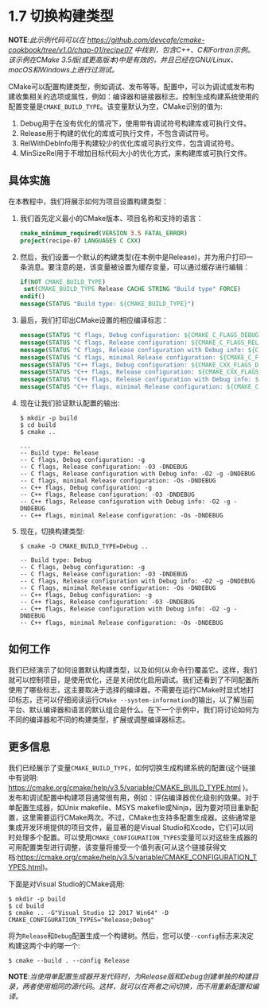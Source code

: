 # 1.7 切换构建类型

**NOTE**:*此示例代码可以在 https://github.com/devcafe/cmake-cookbook/tree/v1.0/chap-01/recipe07 中找到，包含C++、C和Fortran示例。该示例在CMake 3.5版(或更高版本)中是有效的，并且已经在GNU/Linux、macOS和Windows上进行过测试。*

CMake可以配置构建类型，例如调试、发布等等。配置中，可以为调试或发布构建收集相关的选项或属性，例如：编译器和链接器标志。控制生成构建系统使用的配置变量是`CMAKE_BUILD_TYPE`。该变量默认为空，CMake识别的值为:

1. Debug用于在没有优化的情况下，使用带有调试符号构建库或可执行文件。
2. Release用于构建的优化的库或可执行文件，不包含调试符号。
3. RelWithDebInfo用于构建较少的优化库或可执行文件，包含调试符号。
4. MinSizeRel用于不增加目标代码大小的优化方式，来构建库或可执行文件。

## 具体实施

在本教程中，我们将展示如何为项目设置构建类型：

1. 我们首先定义最小的CMake版本、项目名称和支持的语言：

   ```cmake
   cmake_minimum_required(VERSION 3.5 FATAL_ERROR)
   project(recipe-07 LANGUAGES C CXX)
   ```

2. 然后，我们设置一个默认的构建类型(在本例中是Release)，并为用户打印一条消息。要注意的是，该变量被设置为缓存变量，可以通过缓存进行编辑：

   ```cmake
   if(NOT CMAKE_BUILD_TYPE)
   	set(CMAKE_BUILD_TYPE Release CACHE STRING "Build type" FORCE)
   endif()
   message(STATUS "Build type: ${CMAKE_BUILD_TYPE}")
   ```

3. 最后，我们打印出CMake设置的相应编译标志：

   ```cmake
   message(STATUS "C flags, Debug configuration: ${CMAKE_C_FLAGS_DEBUG}")
   message(STATUS "C flags, Release configuration: ${CMAKE_C_FLAGS_RELEASE}")
   message(STATUS "C flags, Release configuration with Debug info: ${CMAKE_C_FLAGS_RELWITHDEBINFO}")
   message(STATUS "C flags, minimal Release configuration: ${CMAKE_C_FLAGS_MINSIZEREL}")
   message(STATUS "C++ flags, Debug configuration: ${CMAKE_CXX_FLAGS_DEBUG}")
   message(STATUS "C++ flags, Release configuration: ${CMAKE_CXX_FLAGS_RELEASE}")
   message(STATUS "C++ flags, Release configuration with Debug info: ${CMAKE_CXX_FLAGS_RELWITHDEBINFO}")
   message(STATUS "C++ flags, minimal Release configuration: ${CMAKE_CXX_FLAGS_MINSIZEREL}")
   ```

4. 现在让我们验证默认配置的输出:

   ```shell
   $ mkdir -p build
   $ cd build
   $ cmake ..
   
   ...
   -- Build type: Release
   -- C flags, Debug configuration: -g
   -- C flags, Release configuration: -O3 -DNDEBUG
   -- C flags, Release configuration with Debug info: -O2 -g -DNDEBUG
   -- C flags, minimal Release configuration: -Os -DNDEBUG
   -- C++ flags, Debug configuration: -g
   -- C++ flags, Release configuration: -O3 -DNDEBUG
   -- C++ flags, Release configuration with Debug info: -O2 -g -DNDEBUG
   -- C++ flags, minimal Release configuration: -Os -DNDEBUG
   ```

5. 现在，切换构建类型:

   ```shell
   $ cmake -D CMAKE_BUILD_TYPE=Debug ..
   
   -- Build type: Debug
   -- C flags, Debug configuration: -g
   -- C flags, Release configuration: -O3 -DNDEBUG
   -- C flags, Release configuration with Debug info: -O2 -g -DNDEBUG
   -- C flags, minimal Release configuration: -Os -DNDEBUG
   -- C++ flags, Debug configuration: -g
   -- C++ flags, Release configuration: -O3 -DNDEBUG
   -- C++ flags, Release configuration with Debug info: -O2 -g -DNDEBUG
   -- C++ flags, minimal Release configuration: -Os -DNDEBUG
   ```

## 如何工作

我们已经演示了如何设置默认构建类型，以及如何(从命令行)覆盖它。这样，我们就可以控制项目，是使用优化，还是关闭优化启用调试。我们还看到了不同配置所使用了哪些标志，这主要取决于选择的编译器。不需要在运行CMake时显式地打印标志，还可以仔细阅读运行`CMake --system-information`的输出，以了解当前平台、默认编译器和语言的默认组合是什么。在下一个示例中，我们将讨论如何为不同的编译器和不同的构建类型，扩展或调整编译器标志。

## 更多信息

我们已经展示了变量`CMAKE_BUILD_TYPE`，如何切换生成构建系统的配置(这个链接中有说明: https://cmake.org/cmake/help/v3.5/variable/CMAKE_BUILD_TYPE.html )。发布和调试配置中构建项目通常很有用，例如：评估编译器优化级别的效果。对于单配置生成器，如Unix makefile、MSYS makefile或Ninja，因为要对项目重新配置，这里需要运行CMake两次。不过，CMake也支持多配置生成器。这些通常是集成开发环境提供的项目文件，最显著的是Visual Studio和Xcode，它们可以同时处理多个配置。可以使用`CMAKE_CONFIGURATION_TYPES`变量可以对这些生成器的可用配置类型进行调整，该变量将接受一个值列表(可从这个链接获得文档:https://cmake.org/cmake/help/v3.5/variable/CMAKE_CONFIGURATION_TYPES.html)。

下面是对Visual Studio的CMake调用:

```shell
$ mkdir -p build
$ cd build
$ cmake .. -G"Visual Studio 12 2017 Win64" -D CMAKE_CONFIGURATION_TYPES="Release;Debug"
```

将为`Release`和`Debug`配置生成一个构建树。然后，您可以使`--config`标志来决定构建这两个中的哪一个:

```shell
$ cmake --build . --config Release
```

**NOTE**:*当使用单配置生成器开发代码时，为Release版和Debug创建单独的构建目录，两者使用相同的源代码。这样，就可以在两者之间切换，而不用重新配置和编译。*

